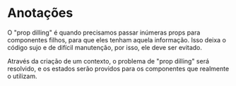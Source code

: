 <h1>Anotações</h1>

O "prop dilling" é quando precisamos passar inúmeras props para componentes filhos, para que eles tenham aquela informação. Isso deixa o código sujo e de difícil manutenção, por isso, ele deve ser evitado.

Através da criação de um contexto, o problema de "prop dilling" será resolvido, e os estados serão providos para os componentes que realmente o utilizam.
